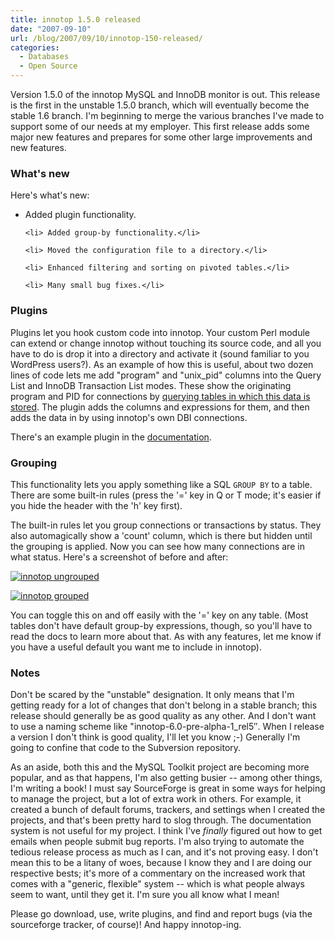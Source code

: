 ```yaml
---
title: innotop 1.5.0 released
date: "2007-09-10"
url: /blog/2007/09/10/innotop-150-released/
categories:
  - Databases
  - Open Source
---
```


<p>Version 1.5.0 of the innotop MySQL and InnoDB monitor is out.  This release is the first in the unstable 1.5.0 branch, which will eventually become the stable 1.6 branch.  I'm beginning to merge the various branches I've made to support some of our needs at my employer.  This first release adds some major new features and prepares for some other large improvements and new features.</p>

<h3>What's new</h3>

<p>Here's what's new:</p>

<ul>
	<li> Added plugin functionality.</li>

	<li> Added group-by functionality.</li>

	<li> Moved the configuration file to a directory.</li>

	<li> Enhanced filtering and sorting on pivoted tables.</li>

	<li> Many small bug fixes.</li>
</ul>

<h3>Plugins</h3>

<p>Plugins let you hook custom code into innotop.  Your custom Perl module can extend or change innotop without touching its source code, and all you have to do is drop it into a directory and activate it (sound familiar to you WordPress users?).  As an example of how this is useful, about two dozen lines of code lets me add "program" and "unix_pid" columns into the Query List and InnoDB Transaction List modes.  These show the originating program and PID for connections by <a href="/blog/2006/07/23/how-to-track-what-owns-a-mysql-connection/">querying tables in which this data is stored</a>.  The plugin adds the columns and expressions for them, and then adds the data in by using innotop's own DBI connections.</p>

<p>There's an example plugin in the <a href="http://code.google.com/p/innotop/">documentation</a>.</p>

<h3>Grouping</h3>

<p>This functionality lets you apply something like a SQL <code>GROUP BY</code> to a table.  There are some built-in rules (press the '=' key in Q or T mode; it's easier if you hide the header with the 'h' key first).</p>

<p>The built-in rules let you group connections or transactions by status.  They also automagically show a 'count' column, which is there but hidden until the grouping is applied.  Now you can see how many connections are in what status.  Here's a screenshot of before and after:</p>

<p><a href='/media/2007/09/innotop-q-ungrouped.png' title='innotop ungrouped'><img src='/media/2007/09/innotop-q-ungrouped.thumbnail.png' alt='innotop ungrouped' /></a></p>

<p><a href='/media/2007/09/innotop-q-grouped.png' title='innotop grouped'><img src='/media/2007/09/innotop-q-grouped.thumbnail.png' alt='innotop grouped' /></a></p>

<p>You can toggle this on and off easily with the '=' key on any table.   (Most tables don't have default group-by expressions, though, so you'll have to read the docs to learn more about that.  As with any features, let me know if you have a useful default you want me to include in innotop).</p>

<h3>Notes</h3>

<p>Don't be scared by the "unstable" designation.  It only means that I'm getting ready for a lot of changes that don't belong in a stable branch; this release should generally be as good quality as any other.  And I don't want to use a naming scheme like "innotop-6.0-pre-alpha-1_rel5&#8243;.  When I release a version I don't think is good quality, I'll let you know ;-)  Generally I'm going to confine that code to the Subversion repository.</p>

<p>As an aside, both this and the MySQL Toolkit project are becoming more popular, and as that happens, I'm also getting busier -- among other things, I'm writing a book!  I must say SourceForge is great in some ways for helping to manage the project, but a lot of extra work in others.  For example, it created a bunch of default forums, trackers, and settings when I created the projects, and that's been pretty hard to slog through.   The documentation system is not useful for my project.   I think I've <em>finally</em> figured out how to get emails when people submit bug reports.  I'm also trying to automate the tedious release process as much as I can, and it's not proving easy.  I don't mean this to be a litany of woes, because I know they and I are doing our respective bests; it's more of a commentary on the increased work that comes with a "generic, flexible" system -- which is what people always seem to want, until they get it.  I'm sure you all know what I mean!</p>

<p>Please go download, use, write plugins, and find and report bugs (via the sourceforge tracker, of course)!  And happy innotop-ing.</p>
